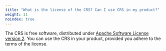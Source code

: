 ```yaml
---
title: "What is the license of the CRS? Can I use CRS in my product?"
weight: 11
noindex: true
---
```


The CRS is free software, distributed under [Apache Software License version 2](https://raw.githubusercontent.com/coreruleset/coreruleset/main/LICENSE). You can use the CRS in your product, provided you adhere to the terms of the license.
